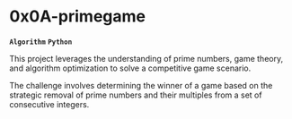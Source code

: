 # 0x0A-primegame
**`Algorithm`** **`Python`**

This project leverages the understanding of prime numbers, game theory, and
algorithm optimization to solve a competitive game scenario.

The challenge involves determining the winner of a game based on the strategic
removal of prime numbers and their multiples from a set of consecutive integers.
